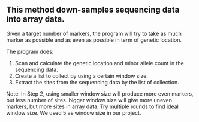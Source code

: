 ## This method down-samples sequencing data into array data.

Given a target number of markers, the program will try to take as much marker as possible and as even as possible in term of genetic location.


The program does:
1. Scan and calculate the genetic location and minor allele count in the sequencing data.
2. Create a list to collect by using a certain window size.
3. Extract the sites from the sequencing data by the list of collection.


Note:
In Step 2, using smaller window size will produce more even markers, but less number of sites.
bigger window size will give more uneven markers, but more sites in array data.
Try multiple rounds to find ideal window size.
We used 5 as window size in our project.
